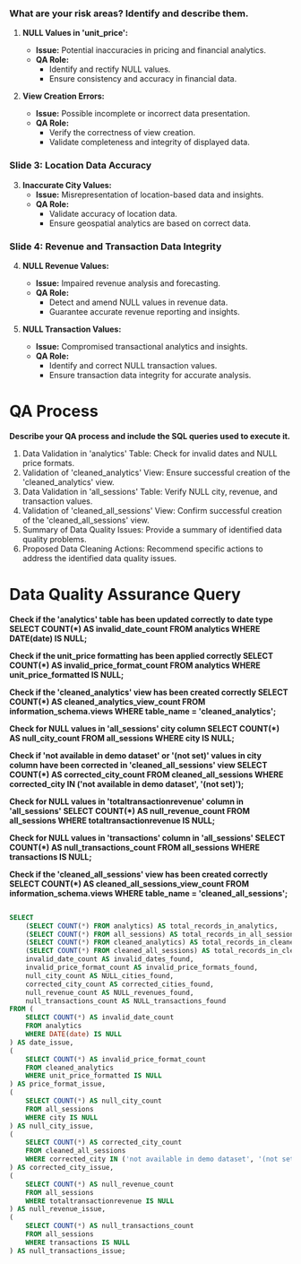 ### What are your risk areas? Identify and describe them.

1. **NULL Values in 'unit_price':**
   - **Issue:** Potential inaccuracies in pricing and financial analytics.
   - **QA Role:**
     - Identify and rectify NULL values.
     - Ensure consistency and accuracy in financial data.

2. **View Creation Errors:**
   - **Issue:** Possible incomplete or incorrect data presentation.
   - **QA Role:**
     - Verify the correctness of view creation.
     - Validate completeness and integrity of displayed data.

### Slide 3: Location Data Accuracy

3. **Inaccurate City Values:**
   - **Issue:** Misrepresentation of location-based data and insights.
   - **QA Role:**
     - Validate accuracy of location data.
     - Ensure geospatial analytics are based on correct data.

### Slide 4: Revenue and Transaction Data Integrity

4. **NULL Revenue Values:**
   - **Issue:** Impaired revenue analysis and forecasting.
   - **QA Role:**
     - Detect and amend NULL values in revenue data.
     - Guarantee accurate revenue reporting and insights.

5. **NULL Transaction Values:**
   - **Issue:** Compromised transactional analytics and insights.
   - **QA Role:**
     - Identify and correct NULL transaction values.
     - Ensure transaction data integrity for accurate analysis.
 

# QA Process 
__Describe your QA process and include the SQL queries used to execute it.__  
 
1. Data Validation in 'analytics' Table: Check for invalid dates and NULL price formats.
2. Validation of 'cleaned_analytics' View: Ensure successful creation of the 'cleaned_analytics' view.
3. Data Validation in 'all_sessions' Table: Verify NULL city, revenue, and transaction values.
4. Validation of 'cleaned_all_sessions' View: Confirm successful creation of the 'cleaned_all_sessions' view.
5. Summary of Data Quality Issues: Provide a summary of identified data quality problems.
6. Proposed Data Cleaning Actions: Recommend specific actions to address the identified data quality issues.






# Data Quality Assurance Query 

 __Check if the 'analytics' table has been updated correctly to date type
SELECT COUNT(*) AS invalid_date_count
FROM analytics
WHERE DATE(date) IS NULL;__ 

__Check if the unit_price formatting has been applied correctly
SELECT COUNT(*) AS invalid_price_format_count
FROM analytics
WHERE unit_price_formatted IS NULL;__ 

__Check if the 'cleaned_analytics' view has been created correctly
SELECT COUNT(*) AS cleaned_analytics_view_count
FROM information_schema.views
WHERE table_name = 'cleaned_analytics';__

__Check for NULL values in 'all_sessions' city column
SELECT COUNT(*) AS null_city_count
FROM all_sessions
WHERE city IS NULL;__ 

__Check if 'not available in demo dataset' or '(not set)' values in city column have been corrected in 'cleaned_all_sessions' view
SELECT COUNT(*) AS corrected_city_count
FROM cleaned_all_sessions
WHERE corrected_city IN ('not available in demo dataset', '(not set)');__

__Check for NULL values in 'totaltransactionrevenue' column in 'all_sessions'
SELECT COUNT(*) AS null_revenue_count
FROM all_sessions
WHERE totaltransactionrevenue IS NULL;__ 

__Check for NULL values in 'transactions' column in 'all_sessions'
SELECT COUNT(*) AS null_transactions_count
FROM all_sessions
WHERE transactions IS NULL;__

__Check if the 'cleaned_all_sessions' view has been created correctly
SELECT COUNT(*) AS cleaned_all_sessions_view_count
FROM information_schema.views
WHERE table_name = 'cleaned_all_sessions';__ 

```sql 

SELECT
    (SELECT COUNT(*) FROM analytics) AS total_records_in_analytics,
    (SELECT COUNT(*) FROM all_sessions) AS total_records_in_all_sessions,
    (SELECT COUNT(*) FROM cleaned_analytics) AS total_records_in_cleaned_analytics,
    (SELECT COUNT(*) FROM cleaned_all_sessions) AS total_records_in_cleaned_all_sessions,
    invalid_date_count AS invalid_dates_found,
    invalid_price_format_count AS invalid_price_formats_found,
    null_city_count AS NULL_cities_found,
    corrected_city_count AS corrected_cities_found,
    null_revenue_count AS NULL_revenues_found,
    null_transactions_count AS NULL_transactions_found
FROM (
    SELECT COUNT(*) AS invalid_date_count
    FROM analytics
    WHERE DATE(date) IS NULL
) AS date_issue,
(
    SELECT COUNT(*) AS invalid_price_format_count
    FROM cleaned_analytics
    WHERE unit_price_formatted IS NULL
) AS price_format_issue,
(
    SELECT COUNT(*) AS null_city_count
    FROM all_sessions
    WHERE city IS NULL
) AS null_city_issue,
(
    SELECT COUNT(*) AS corrected_city_count
    FROM cleaned_all_sessions
    WHERE corrected_city IN ('not available in demo dataset', '(not set)')
) AS corrected_city_issue,
(
    SELECT COUNT(*) AS null_revenue_count
    FROM all_sessions
    WHERE totaltransactionrevenue IS NULL
) AS null_revenue_issue,
(
    SELECT COUNT(*) AS null_transactions_count
    FROM all_sessions
    WHERE transactions IS NULL
) AS null_transactions_issue;

```
  
